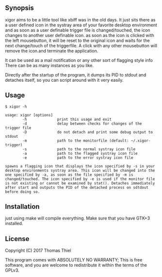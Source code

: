 ## Synopsis

xigor aims to be a little tool like xbiff was in the old days. It just 
sits there as a user defined icon in the systray area of your favorite 
desktop environment and as soon as a user definable trigger file is changed/touched,
the icon changes to another user definable icon. as soon as the icon is clicked 
with the left mousebutton, it will be reset to the original icon and waits for the 
next change/touch of the triggerfile. A click with any other mousebutton will remove 
the icon.and terminate the application.

It can be used as a mail notification or any other sort of flagging style info
There can be as many instances as you like.

Directly after the startup of the program, it dumps its PID to stdout and detaches 
itself, so you can script around with it very easily.

## Usage
```
$ xigor -h

usage: xigor [options]
        -h              print this usage and exit
        -d              delay between checks for changes of the trigger file
        -D              do not detach and print some debug output to stdout
        -m              path to the monitorfile (default: ~/.xigor-trigger)
        -s              path to the normal systray icon file
        -a              path to the flagged systray icon file
        -e              path to the error systray icon file

spawns a flagging icon that displays the icon specified by -s in your desktop environments systray area. This icon will be changed into the one specified by -a, as soon as the file specified by -m is changed/touched. The icon specified by -e is used if the monitor file is not existing or cannot be examined by stat(). Detaches immediately after start and outputs the PID of the detached process on sdtdout before doing so.
```
## Installation

just using make will compile everything. Make sure that you have GTK+3 installed.

## License

Copyright (C) 2017  Thomas Thiel

This program comes with ABSOLUTELY NO WARRANTY; This is free software, and you are welcome to redistribute it within the terms of the GPLv3.
